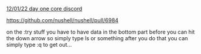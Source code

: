
[12/01/22 day one core discord](https://discord.com/channels/601130461678272522/683070703716925568/1047905087323906190)

https://github.com/nushell/nushell/pull/6984

on the :try stuff you have to have data in the bottom part
before you can hit the down arrow so simply type ls or something
after you do that you can simply type :q to get out...
